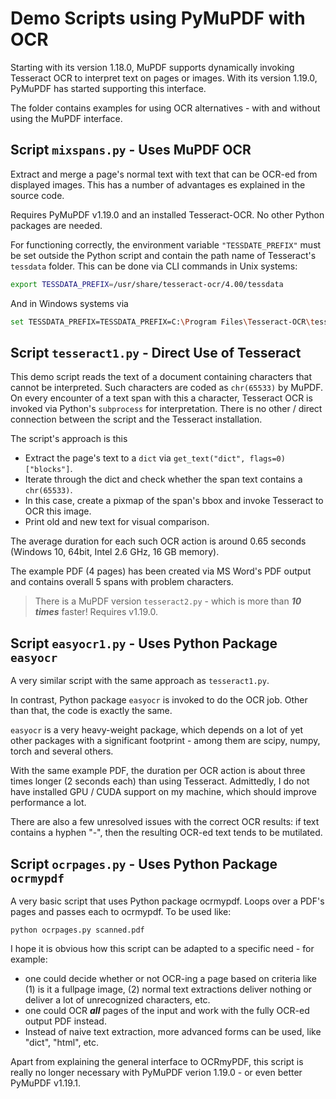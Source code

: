 # Demo Scripts using PyMuPDF with OCR
Starting with its version 1.18.0, MuPDF supports dynamically invoking Tesseract OCR to interpret text on pages or images. With its version 1.19.0, PyMuPDF has started supporting this interface.

The folder contains examples for using OCR alternatives - with and without using the MuPDF interface.

## Script `mixspans.py` - Uses MuPDF OCR

Extract and merge a page's normal text with text that can be OCR-ed from displayed images. This has a number of advantages es explained in the source code.

Requires PyMuPDF v1.19.0 and an installed Tesseract-OCR. No other Python packages are needed.

For functioning correctly, the environment variable ``"TESSDATE_PREFIX"`` must be set outside the Python script and contain the path name of Tesseract's `tessdata` folder. This can be done via CLI commands in Unix systems:

```bash
export TESSDATA_PREFIX=/usr/share/tesseract-ocr/4.00/tessdata
```
And in Windows systems via
```bash
set TESSDATA_PREFIX=TESSDATA_PREFIX=C:\Program Files\Tesseract-OCR\tessdata
```


## Script `tesseract1.py` - Direct Use of Tesseract
This demo script reads the text of a document containing characters that cannot be interpreted. Such characters are coded as `chr(65533)` by MuPDF. On every encounter of a text span with this a character, Tesseract OCR is invoked via Python's `subprocess` for interpretation. There is no other / direct connection between the script and the Tesseract installation.

The script's approach is this
* Extract the page's text to a `dict` via `get_text("dict", flags=0)["blocks"]`.
* Iterate through the dict and check whether the span text contains a `chr(65533)`.
* In this case, create a pixmap of the span's bbox and invoke Tesseract to OCR this image.
* Print old and new text for visual comparison.

The average duration for each such OCR action is around 0.65 seconds (Windows 10, 64bit, Intel 2.6 GHz, 16 GB memory).

The example PDF (4 pages) has been created via MS Word's PDF output and contains overall 5 spans with problem characters.

> There is a MuPDF version ``tesseract2.py`` - which is more than **_10 times_** faster! Requires v1.19.0.

## Script `easyocr1.py` - Uses Python Package `easyocr`
A very similar script with the same approach as `tesseract1.py`.

In contrast, Python package `easyocr` is invoked to do the OCR job. Other than that, the code is exactly the same.

`easyocr` is a very heavy-weight package, which depends on a lot of yet other packages with a significant footprint - among them are scipy, numpy, torch and several others.

With the same example PDF, the duration per OCR action is about three times longer (2 seconds each) than using Tesseract. Admittedly, I do not have installed GPU / CUDA support on my machine, which should improve performance a lot.

There are also a few unresolved issues with the correct OCR results: if text contains a hyphen "-", then the resulting OCR-ed text tends to be mutilated.

## Script `ocrpages.py` - Uses Python Package `ocrmypdf`
A very basic script that uses Python package ocrmypdf.
Loops over a PDF's pages and passes each to ocrmypdf. To be used like:

```
python ocrpages.py scanned.pdf
```

I hope it is obvious how this script can be adapted to a specific need - for example:
* one could decide whether or not OCR-ing a page based on criteria like (1) is it a fullpage image, (2) normal text extractions deliver nothing or deliver a lot of unrecognized characters, etc.
* one could OCR **_all_** pages of the input and work with the fully OCR-ed output PDF instead.
* Instead of naive text extraction, more advanced forms can be used, like "dict", "html", etc.

Apart from explaining the general interface to OCRmyPDF, this script is really no longer necessary with PyMuPDF verion 1.19.0 - or even better PyMuPDF v1.19.1.

